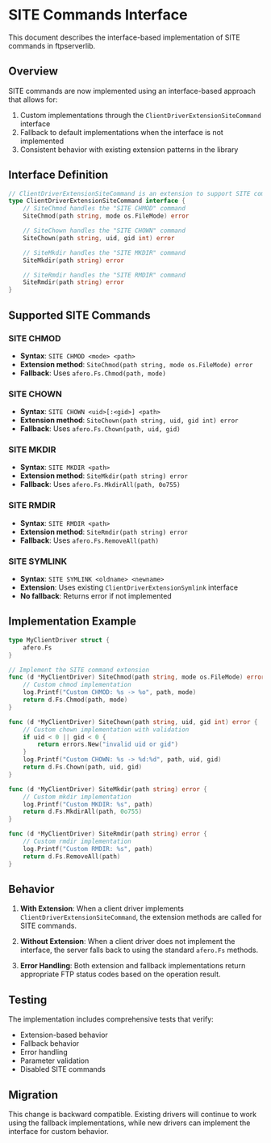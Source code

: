 # SITE Commands Interface

This document describes the interface-based implementation of SITE commands in ftpserverlib.

## Overview

SITE commands are now implemented using an interface-based approach that allows for:
1. Custom implementations through the `ClientDriverExtensionSiteCommand` interface
2. Fallback to default implementations when the interface is not implemented
3. Consistent behavior with existing extension patterns in the library

## Interface Definition

```go
// ClientDriverExtensionSiteCommand is an extension to support SITE commands
type ClientDriverExtensionSiteCommand interface {
    // SiteChmod handles the "SITE CHMOD" command
    SiteChmod(path string, mode os.FileMode) error

    // SiteChown handles the "SITE CHOWN" command  
    SiteChown(path string, uid, gid int) error

    // SiteMkdir handles the "SITE MKDIR" command
    SiteMkdir(path string) error

    // SiteRmdir handles the "SITE RMDIR" command
    SiteRmdir(path string) error
}
```

## Supported SITE Commands

### SITE CHMOD
- **Syntax**: `SITE CHMOD <mode> <path>`
- **Extension method**: `SiteChmod(path string, mode os.FileMode) error`
- **Fallback**: Uses `afero.Fs.Chmod(path, mode)`

### SITE CHOWN
- **Syntax**: `SITE CHOWN <uid>[:<gid>] <path>`
- **Extension method**: `SiteChown(path string, uid, gid int) error`
- **Fallback**: Uses `afero.Fs.Chown(path, uid, gid)`

### SITE MKDIR
- **Syntax**: `SITE MKDIR <path>`
- **Extension method**: `SiteMkdir(path string) error`
- **Fallback**: Uses `afero.Fs.MkdirAll(path, 0o755)`

### SITE RMDIR
- **Syntax**: `SITE RMDIR <path>`
- **Extension method**: `SiteRmdir(path string) error`
- **Fallback**: Uses `afero.Fs.RemoveAll(path)`

### SITE SYMLINK
- **Syntax**: `SITE SYMLINK <oldname> <newname>`
- **Extension**: Uses existing `ClientDriverExtensionSymlink` interface
- **No fallback**: Returns error if not implemented

## Implementation Example

```go
type MyClientDriver struct {
    afero.Fs
}

// Implement the SITE command extension
func (d *MyClientDriver) SiteChmod(path string, mode os.FileMode) error {
    // Custom chmod implementation
    log.Printf("Custom CHMOD: %s -> %o", path, mode)
    return d.Fs.Chmod(path, mode)
}

func (d *MyClientDriver) SiteChown(path string, uid, gid int) error {
    // Custom chown implementation with validation
    if uid < 0 || gid < 0 {
        return errors.New("invalid uid or gid")
    }
    log.Printf("Custom CHOWN: %s -> %d:%d", path, uid, gid)
    return d.Fs.Chown(path, uid, gid)
}

func (d *MyClientDriver) SiteMkdir(path string) error {
    // Custom mkdir implementation
    log.Printf("Custom MKDIR: %s", path)
    return d.Fs.MkdirAll(path, 0o755)
}

func (d *MyClientDriver) SiteRmdir(path string) error {
    // Custom rmdir implementation
    log.Printf("Custom RMDIR: %s", path)
    return d.Fs.RemoveAll(path)
}
```

## Behavior

1. **With Extension**: When a client driver implements `ClientDriverExtensionSiteCommand`, the extension methods are called for SITE commands.

2. **Without Extension**: When a client driver does not implement the interface, the server falls back to using the standard `afero.Fs` methods.

3. **Error Handling**: Both extension and fallback implementations return appropriate FTP status codes based on the operation result.

## Testing

The implementation includes comprehensive tests that verify:
- Extension-based behavior
- Fallback behavior
- Error handling
- Parameter validation
- Disabled SITE commands

## Migration

This change is backward compatible. Existing drivers will continue to work using the fallback implementations, while new drivers can implement the interface for custom behavior.